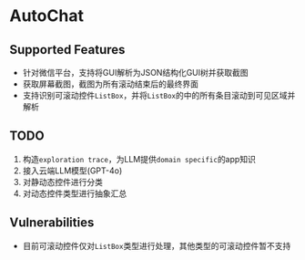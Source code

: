 # AutoChat

## Supported Features

- 针对微信平台，支持将GUI解析为JSON结构化GUI树并获取截图
- 获取屏幕截图，截图为所有滚动结束后的最终界面
- 支持识别可滚动控件`ListBox`，并将`ListBox`的中的所有条目滚动到可见区域并解析

## TODO

1. 构造`exploration trace`，为LLM提供`domain specific`的app知识
2. 接入云端LLM模型(GPT-4o)
3. 对静动态控件进行分类
4. 对动态控件类型进行抽象汇总

## Vulnerabilities

- 目前可滚动控件仅对`ListBox`类型进行处理，其他类型的可滚动控件暂不支持
